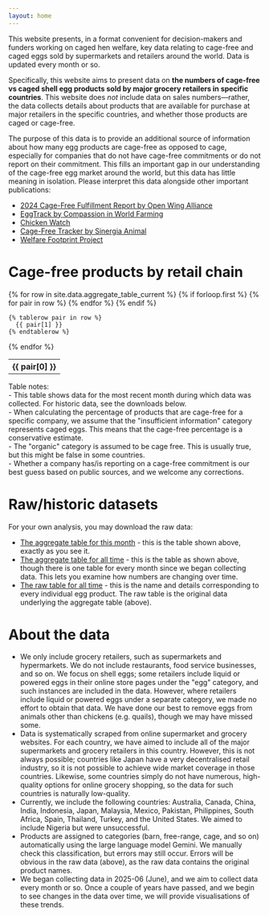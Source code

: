 ```yaml
---
layout: home
---
```


This website presents, in a format convenient for decision-makers and funders working on caged hen welfare, key data relating to cage-free and caged eggs sold by supermarkets and retailers around the world. Data is updated every month or so.

Specifically, this website aims to present data on **the numbers of cage-free vs caged shell egg products sold by major grocery retailers in specific countries**. This website does *not* include data on sales numbers—rather, the data collects details about products that are available for purchase at major retailers in the specific countries, and whether those products are caged or cage-free.

The purpose of this data is to provide an additional source of information about how many egg products are cage-free as opposed to cage, especially for companies that do not have cage-free commitments or do not report on their commitment. This fills an important gap in our understanding of the cage-free egg market around the world, but this data has little meaning in isolation. Please interpret this data alongside other important publications:

- [2024 Cage-Free Fulfillment Report by Open Wing Alliance](https://openwingalliance.org/2024-cage-free-fulfillment-report)
- [EggTrack by Compassion in World Farming](https://www.eggtrack.com/en/)
- [Chicken Watch](https://chickenwatch.org/progress-tracker/)
- [Cage-Free Tracker by Sinergia Animal](https://www.cagefreetracker.com/)
- [Welfare Footprint Project](https://welfarefootprint.org/laying-hens/)

# Cage-free products by retail chain

<table>
  {% for row in site.data.aggregate_table_current %}
    {% if forloop.first %}
    <tr>
      {% for pair in row %}
        <th>{{ pair[0] }}</th>
      {% endfor %}
    </tr>
    {% endif %}

    {% tablerow pair in row %}
      {{ pair[1] }}
    {% endtablerow %}
  {% endfor %}
</table>

<div class="tablenotes">
  Table notes:<br />
  - This table shows data for the most recent month during which data was collected. For historic data, see the downloads below.<br />
  - When calculating the percentage of products that are cage-free for a specific company, we assume that the "insufficient information" category represents caged eggs. This means that the cage-free percentage is a conservative estimate.<br />
  - The "organic" category is assumed to be cage free. This is usually true, but this might be false in some countries.<br />
  - Whether a company has/is reporting on a cage-free commitment is our best guess based on public sources, and we welcome any corrections.
</div>

# Raw/historic datasets  

For your own analysis, you may download the raw data:  

- [The aggregate table for this month](data/aggregate_table_current.csv) - this is the table shown above, exactly as you see it.
- [The aggregate table for all time](data/aggregate_table_alltime.csv) - this is the table as shown above, though there is one table for every month since we began collecting data. This lets you examine how numbers are changing over time.
- [The raw table for all time](data/raw_table_alltime.csv) - this is the name and details corresponding to every individual egg product. The raw table is the original data underlying the aggregate table (above).

# About the data  
- We only include grocery retailers, such as supermarkets and hypermarkets. We do not include restaurants, food service businesses, and so on. We focus on shell eggs; some retailers include liquid or powered eggs in their online store pages under the "egg" category, and such instances are included in the data. However, where retailers include liquid or powered eggs under a separate category, we made no effort to obtain that data. We have done our best to remove eggs from animals other than chickens (e.g. quails), though we may have missed some.
- Data is systematically scraped from online supermarket and grocery websites. For each country, we have aimed to include all of the major supermarkets and grocery retailers in this country. However, this is not always possible; countries like Japan have a very decentralised retail industry, so it is not possible to achieve wide market coverage in those countries. Likewise, some countries simply do not have numerous, high-quality options for online grocery shopping, so the data for such countries is naturally low-quality.
- Currently, we include the following countries: Australia, Canada, China, India, Indonesia, Japan, Malaysia, Mexico, Pakistan, Philippines, South Africa, Spain, Thailand, Turkey, and the United States. We aimed to include Nigeria but were unsuccessful.
- Products are assigned to categories (barn, free-range, cage, and so on) automatically using the large language model Gemini. We manually check this classification, but errors may still occur. Errors will be obvious in the raw data (above), as the raw data contains the original product names.
- We began collecting data in 2025-06 (June), and we aim to collect data every month or so. Once a couple of years have passed, and we begin to see changes in the data over time, we will provide visualisations of these trends.
